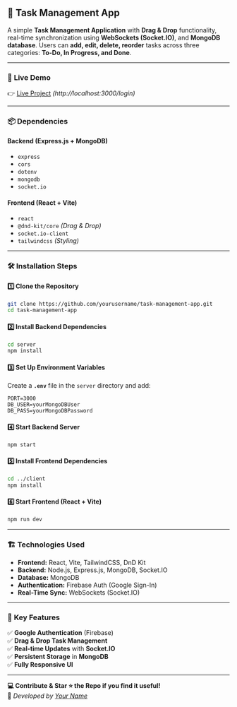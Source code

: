 ## 🚀 Task Management App  

A simple **Task Management Application** with **Drag & Drop** functionality, real-time synchronization using **WebSockets (Socket.IO)**, and **MongoDB database**. Users can **add, edit, delete, reorder** tasks across three categories: **To-Do, In Progress, and Done**.  

---

### 🔗 **Live Demo**  
👉 [Live Project](#) *(http://localhost:3000/login)*  

---

### 📦 **Dependencies**  
#### **Backend (Express.js + MongoDB)**
- `express`
- `cors`
- `dotenv`
- `mongodb`
- `socket.io`

#### **Frontend (React + Vite)**
- `react`
- `@dnd-kit/core` *(Drag & Drop)*
- `socket.io-client`
- `tailwindcss` *(Styling)*

---

### 🛠 **Installation Steps**  

#### **1️⃣ Clone the Repository**  
```bash
git clone https://github.com/yourusername/task-management-app.git
cd task-management-app
```

#### **2️⃣ Install Backend Dependencies**  
```bash
cd server
npm install
```

#### **3️⃣ Set Up Environment Variables**  
Create a **`.env`** file in the `server` directory and add:  
```env
PORT=3000
DB_USER=yourMongoDBUser
DB_PASS=yourMongoDBPassword
```

#### **4️⃣ Start Backend Server**  
```bash
npm start
```

#### **5️⃣ Install Frontend Dependencies**  
```bash
cd ../client
npm install
```

#### **6️⃣ Start Frontend (React + Vite)**  
```bash
npm run dev
```

---

### 🏗 **Technologies Used**  
- **Frontend:** React, Vite, TailwindCSS, DnD Kit  
- **Backend:** Node.js, Express.js, MongoDB, Socket.IO  
- **Database:** MongoDB  
- **Authentication:** Firebase Auth (Google Sign-In)  
- **Real-Time Sync:** WebSockets (Socket.IO)  

---

### 🎯 **Key Features**  
✅ **Google Authentication** (Firebase)  
✅ **Drag & Drop Task Management**  
✅ **Real-time Updates** with **Socket.IO**  
✅ **Persistent Storage** in **MongoDB**  
✅ **Fully Responsive UI**  

---

**💻 Contribute & Star ⭐ the Repo if you find it useful!**  
📌 _Developed by [Your Name](#)_